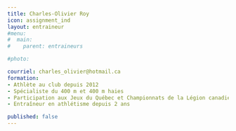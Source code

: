 ```yaml
---
title: Charles-Olivier Roy
icon: assignment_ind
layout: entraineur
#menu:
#  main:
#    parent: entraineurs

#photo:

courriel: charles_olivier@hotmail.ca
formation:
- Athlète au club depuis 2012
- Spécialiste du 400 m et 400 m haies
- Participation aux Jeux du Québec et Championnats de la Légion canadienne
- Entraîneur en athlétisme depuis 2 ans

published: false
---
```

